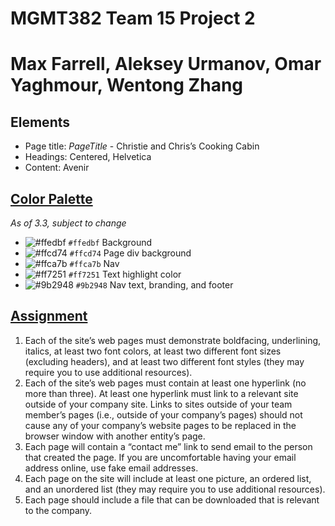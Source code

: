 # MGMT382 Team 15 Project 2
# Max Farrell, Aleksey Urmanov, Omar Yaghmour, Wentong Zhang
## Elements
 - Page title: *PageTitle* - Christie and Chris’s Cooking Cabin
 - Headings: Centered, Helvetica
 - Content: Avenir

## [Color Palette](https://www.color-hex.com/color-palette/1499)
*As of 3.3, subject to change*

- ![#ffedbf](https://placehold.co/15x15/ffedbf/ffedbf.png) `#ffedbf` Background
- ![#ffcd74](https://placehold.co/15x15/ffcd74/ffcd74.png) `#ffcd74` Page div background
- ![#ffca7b](https://placehold.co/15x15/ffca7b/ffca7b.png) `#ffca7b` Nav
- ![#ff7251](https://placehold.co/15x15/ff7251/ff7251.png) `#ff7251` Text highlight color
- ![#9b2948](https://placehold.co/15x15/9b2948/9b2948.png) `#9b2948` Nav text, branding, and footer

## [Assignment](https://docs.google.com/document/d/1_ibNTPh-GtRLa8-hMkegh4qR96r4M47Y/)
1. Each of the site’s web pages must demonstrate boldfacing, underlining, italics, at least two font colors, at least two different font sizes (excluding headers),  and at least two different font styles (they may require you to use additional resources). 
2. Each of the site’s web pages must contain at least one hyperlink (no more than three).  At least one hyperlink must link to a relevant site outside of your company site.  Links to sites outside of your team member’s pages (i.e., outside of your company’s pages) should not cause any of your company’s website pages to be replaced in the browser window with another entity’s page.
3. Each page will contain a “contact me” link to send email to the person that created the page.  If you are uncomfortable having your email address online, use fake email addresses.    
4. Each page on the site will include at least one picture, an ordered list, and an unordered list (they may require you to use additional resources).  
5. Each page should include a file that can be downloaded that is relevant to the company.
